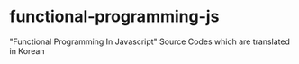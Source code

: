 # functional-programming-js
"Functional Programming In Javascript" Source Codes which are translated in Korean
